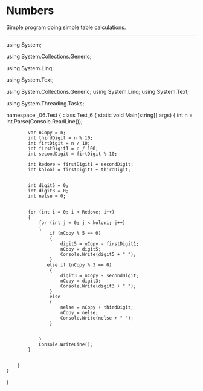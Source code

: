 # Numbers
Simple program doing simple table calculations.

-----------------------------------------------

using System;



using System.Collections.Generic;


using System.Linq;


using System.Text;



using System.Collections.Generic;
using System.Linq;
using System.Text;

using System.Threading.Tasks;

namespace _06.Test
{
    class Test_6
    {
        static void Main(string[] args)
        {
            int n = int.Parse(Console.ReadLine());


            var nCopy = n;
            int thirdDigit = n % 10; 
            int firtDigit = n / 10;
            int firstDigit1 = n / 100; 
            int secondDigit = firtDigit % 10;
            
            int Redove = firstDigit1 + secondDigit;
            int koloni = firstDigit1 + thirdDigit;


            int digit5 = 0;
            int digit3 = 0;
            int nelse = 0;


            for (int i = 0; i < Redove; i++)
            {
                for (int j = 0; j < koloni; j++)
                {
                    if (nCopy % 5 == 0)
                    {
                        digit5 = nCopy - firstDigit1;
                        nCopy = digit5;
                        Console.Write(digit5 + " ");
                    }
                   else if (nCopy % 3 == 0)
                    {
                        digit3 = nCopy - secondDigit;
                        nCopy = digit3;
                        Console.Write(digit3 + " ");
                    }
                    else
                    {
                        nelse = nCopy + thirdDigit;
                        nCopy = nelse;
                        Console.Write(nelse + " ");
                    }
                   
                   
                }
                Console.WriteLine();
            }

           
        }
    }
}


